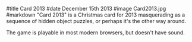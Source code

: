 #title Card 2013
#date December 15th 2013
#image	Card2013.jpg
#markdown
"Card 2013" is a Christmas card for 2013 masquerading as a sequence of
hidden object puzzles, or perhaps it's the other way
around.

The game is playable in most modern browsers, but doesn't
have sound.

